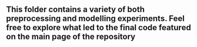 ## This folder contains a variety of both preprocessing and modelling experiments. Feel free to explore what led to the final code featured on the main page of the repository
